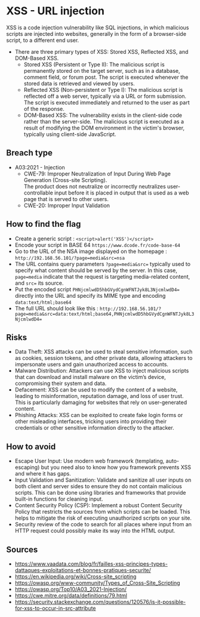 # XSS - URL injection

XSS is a code injection vulnerability like SQL injections, in which malicious scripts are injected into websites, generally in the form of a browser-side script, to a different end user.

* There are three primary types of XSS: Stored XSS, Reflected XSS, and DOM-Based XSS.
    * Stored XSS (Persistent or Type II): The malicious script is permanently stored on the target server, such as in a database, comment field, or forum post. The script is executed whenever the stored data is retrieved and viewed by users.
    * Reflected XSS (Non-persistent or Type I): The malicious script is reflected off a web server, typically via a URL or form submission. The script is executed immediately and returned to the user as part of the response.
    * DOM-Based XSS: The vulnerability exists in the client-side code rather than the server-side. The malicious script is executed as a result of modifying the DOM environment in the victim's browser, typically using client-side JavaScript.

## Breach type

* A03:2021 - Injection
    * CWE-79: Improper Neutralization of Input During Web Page Generation (Cross-site Scripting).  
    The product does not neutralize or incorrectly neutralizes user-controllable input before it is placed in output that is used as a web page that is served to other users.
    * CWE-20: Improper Input Validation

## How to find the flag

* Create a generic script :
    `<script>alert('XSS')</script>`
* Encode your script in BASE 64 `https://www.dcode.fr/code-base-64`
* Go to the URL of the NSA image displayed on the homepage : `http://192.168.56.101/?page=media&src=nsa`
* The URL contains query parameters `?page=media&src=` typically used to specify what content should be served by the server. In this case, `page=media` indicate that the request is targeting media-related content, and `src=` its source.
* Put the encoded script `PHNjcmlwdD5hbGVydCgnWFNTJyk8L3NjcmlwdD4=` directly into the URL and specify its MIME type and encoding `data:text/html;base64`
* The full URL should look like this : `http://192.168.56.101/?page=media&src=data:text/html;base64,PHNjcmlwdD5hbGVydCgnWFNTJyk8L3NjcmlwdD4=`

## Risks

* Data Theft: XSS attacks can be used to steal sensitive information, such as cookies, session tokens, and other private data, allowing attackers to impersonate users and gain unauthorized access to accounts.
* Malware Distribution: Attackers can use XSS to inject malicious scripts that can download and install malware on the victim’s device, compromising their system and data.
* Defacement: XSS can be used to modify the content of a website, leading to misinformation, reputation damage, and loss of user trust. This is particularly damaging for websites that rely on user-generated content.
* Phishing Attacks: XSS can be exploited to create fake login forms or other misleading interfaces, tricking users into providing their credentials or other sensitive information directly to the attacker.

## How to avoid

* Escape User Input: Use modern web framework (templating, auto-escaping) but you need also to know how you framework prevents XSS and where it has gaps.
* Input Validation and Sanitization: Validate and sanitize all user inputs on both client and server sides to ensure they do not contain malicious scripts. This can be done using libraries and frameworks that provide built-in functions for cleaning input.
* Content Security Policy (CSP): Implement a robust Content Security Policy that restricts the sources from which scripts can be loaded. This helps to mitigate the risk of executing unauthorized scripts on your site.
* Security review of the code to search for all places where input from an HTTP request could possibly make its way into the HTML output.

## Sources
* https://www.vaadata.com/blog/fr/failles-xss-principes-types-dattaques-exploitations-et-bonnes-pratiques-securite/
* https://en.wikipedia.org/wiki/Cross-site_scripting
* https://owasp.org/www-community/Types_of_Cross-Site_Scripting
* https://owasp.org/Top10/A03_2021-Injection/
* https://cwe.mitre.org/data/definitions/79.html
* https://security.stackexchange.com/questions/120576/is-it-possible-for-xss-to-occur-in-src-attribute